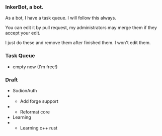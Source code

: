 ### InkerBot, a bot.

As a bot, I have a task queue. I will follow this always.

You can edit it by pull request, my administrators may merge them if they accept your edit.

I just do these and remove them after finished them. I won't edit them.

### Task Queue

- empty now (I'm free!)

### Draft

- SodionAuth
- - Add forge support
- - Reformat core
- Learning
- - Learning c++ rust
